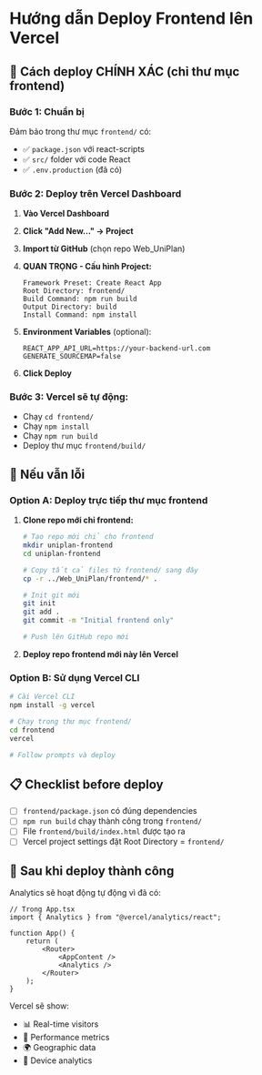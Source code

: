 # Hướng dẫn Deploy Frontend lên Vercel

## 🎯 Cách deploy CHÍNH XÁC (chỉ thư mục frontend)

### Bước 1: Chuẩn bị 
Đảm bảo trong thư mục `frontend/` có:
- ✅ `package.json` với react-scripts
- ✅ `src/` folder với code React
- ✅ `.env.production` (đã có)

### Bước 2: Deploy trên Vercel Dashboard

1. **Vào Vercel Dashboard**
2. **Click "Add New..." → Project**
3. **Import từ GitHub** (chọn repo Web_UniPlan)
4. **QUAN TRỌNG - Cấu hình Project:**
   ```
   Framework Preset: Create React App
   Root Directory: frontend/
   Build Command: npm run build
   Output Directory: build
   Install Command: npm install
   ```

5. **Environment Variables** (optional):
   ```
   REACT_APP_API_URL=https://your-backend-url.com
   GENERATE_SOURCEMAP=false
   ```

6. **Click Deploy**

### Bước 3: Vercel sẽ tự động:
- Chạy `cd frontend/`
- Chạy `npm install` 
- Chạy `npm run build`
- Deploy thư mục `frontend/build/`

## 🔧 Nếu vẫn lỗi

### Option A: Deploy trực tiếp thư mục frontend
1. **Clone repo mới chỉ frontend:**
   ```bash
   # Tạo repo mới chỉ cho frontend
   mkdir uniplan-frontend
   cd uniplan-frontend
   
   # Copy tất cả files từ frontend/ sang đây
   cp -r ../Web_UniPlan/frontend/* .
   
   # Init git mới
   git init
   git add .
   git commit -m "Initial frontend only"
   
   # Push lên GitHub repo mới
   ```

2. **Deploy repo frontend mới này lên Vercel**

### Option B: Sử dụng Vercel CLI
```bash
# Cài Vercel CLI
npm install -g vercel

# Chạy trong thư mục frontend/
cd frontend
vercel

# Follow prompts và deploy
```

## 📋 Checklist before deploy

- [ ] `frontend/package.json` có đúng dependencies
- [ ] `npm run build` chạy thành công trong `frontend/`
- [ ] File `frontend/build/index.html` được tạo ra
- [ ] Vercel project settings đặt Root Directory = `frontend/`

## 🎉 Sau khi deploy thành công

Analytics sẽ hoạt động tự động vì đã có:
```tsx
// Trong App.tsx
import { Analytics } from "@vercel/analytics/react";

function App() {
    return (
        <Router>
            <AppContent />
            <Analytics />
        </Router>
    );
}
```

Vercel sẽ show:
- 📊 Real-time visitors
- 🚀 Performance metrics  
- 🌍 Geographic data
- 📱 Device analytics
